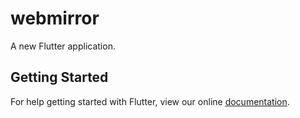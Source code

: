 # webmirror

A new Flutter application.

## Getting Started

For help getting started with Flutter, view our online
[documentation](https://flutter.io/).
